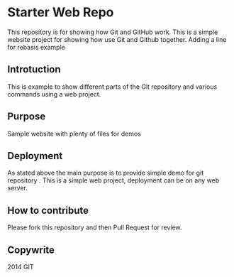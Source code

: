 # Starter Web Repo

This repository is for showing how Git and GitHub work. This is a simple website project for showing how use Git and Github together. Adding a line for rebasis example

## Introtuction
This is example to show different parts of the Git repository and various commands using a web project.

## Purpose

Sample website with plenty of files for demos

## Deployment
As stated above the main purpose is to provide simple demo for git repository
. 
This is a simple web project, deployment can be on any web server.

## How to contribute

Please fork this repository and then Pull Request for review.

## Copywrite 

2014 GIT